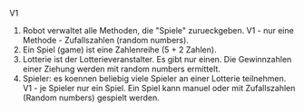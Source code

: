 V1
1. Robot verwaltet alle Methoden, die "Spiele" zurueckgeben.
   V1 - nur eine Methode - Zufallszahlen (random numbers).
2. Ein Spiel (game) ist eine Zahlenreihe (5 + 2 Zahlen).
3. Lotterie ist der Lotterieveranstalter. Es gibt nur einen. 
   Die Gewinnzahlen einer Ziehung werden mit random numbers ermittelt.
4. Spieler: es koennen beliebig viele Spieler an einer Lotterie teilnehmen. 
   V1 - je Spieler nur ein Spiel. 
   Ein Spiel kann manuel oder mit Zufallszahlen (Random numbers) gespielt werden.
